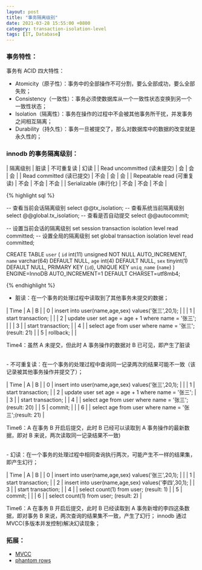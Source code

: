 ```yaml
---
layout: post
title: "事务隔离级别"
date: 2021-03-28 15:55:00 +0800
category: transaction-isolation-level
tags: [IT, Database]
---
```


### 事务特性：

事务有 ACID 四大特性：

- Atomicity（原子性）：事务中的全部操作不可分割，要么全部成功，要么全部失败；
- Consistency（一致性）：事务必须使数据库从一个一致性状态变换到另一个一致性状态；
- Isolation（隔离性）：事务在操作的过程中不会被其他事务所干扰，并发事务之间相互隔离；
- Durability（持久性）：事务一旦被提交了，那么对数据库中的数据的改变就是永久性的；

### innodb 的事务隔离级别：

| 隔离级别 | 脏读 | 不可重复读 | 幻读 |
| Read uncommitted (读未提交) | 会 | 会 | 会 |
| Read committed (读已提交) | 不会 | 会 | 会 |
| Repeatable read (可重复读) | 不会 | 不会 | 不会 |
| Serializable (串行化) | 不会 | 不会 | 不会 |

{% highlight sql %}

-- 查看当前会话隔离级别
select @@tx_isolation;
-- 查看系统当前隔离级别
select @@global.tx_isolation;
-- 查看是否自动提交
select @@autocommit;

-- 设置当前会话的隔离级别
set session transaction isolation level read committed;
-- 设置全局的隔离级别
set global transaction isolation level read committed;

CREATE TABLE `user` (
`id` int(11) unsigned NOT NULL AUTO_INCREMENT,
`name` varchar(64) DEFAULT NULL,
`age` int(4) DEFAULT NULL,
`sex` tinyint(1) DEFAULT NULL,
PRIMARY KEY (`id`),
UNIQUE KEY `uniq_name` (`name`)
) ENGINE=InnoDB AUTO_INCREMENT=1 DEFAULT CHARSET=utf8mb4;

{% endhighlight %}

- 脏读：在一个事务的处理过程中读取到了其他事务未提交的数据；

| Time | A | B |
| 0 | insert into user(name,age,sex) values('张三',20,1); | |
| 1 | start transaction; | |
| 2 | update user set age = age + 1 where name = '张三'; | |
| 3 | | start transaction; |
| 4 | | select age from user where name = '张三'; (result: 21) |
| 5 | rollback; | |

Time4：虽然 A 未提交，但此时 A 事务操作的数据对 B 已可见，即产生了脏读

<br>
- 不可重复读：在一个事务的处理过程中查询同一记录两次的结果可能不一致（该记录被其他事务操作并提交了）；

| Time | A | B |
| 0 | insert into user(name,age,sex) values('张三',20,1); | |
| 1 | start transaction; |
| 2 | update user set age = age + 1 where name = '张三'; |
| 3 | | start transaction; |
| 4 | | select age from user where name = '张三';(result: 20) |
| 5 | commit; | |
| 6 | | select age from user where name = '张三';(result: 21) |

Time6：A 在事务 B 开启后提交，此时 B 已经可以读取到 A 事务操作的最新数据，即对 B 来说，两次读取同一记录结果不一致)

<br>
- 幻读：在一个事务的处理过程中相同查询执行两次，可能产生不一样的结果集，即产生幻行；

| Time | A | B |
| 0 | insert into user(name,age,sex) values('张三',20,1); | |
| 1 | start transaction; |
| 2 | insert into user(name,age,sex) values('李四',30,1); |
| 3 | | start transaction; |
| 4 | | select count(1) from user; (result: 1) |
| 5 | commit; | |
| 6 | | select count(1) from user; (result: 2) |

Time6：A 在事务 B 开启后提交，此时 B 已经读取到 A 事务新增的李四这条数据，即对事务 B 来说，两次查询的结果集不一致，产生了幻行；
innodb 通过 MVCC(多版本并发控制)解决幻读现象；

### 拓展：

- [MVCC][mvcc]
- [phantom rows][phantom rows]

[mvcc]: https://dev.mysql.com/doc/refman/5.6/en/innodb-multi-versioning.html
[phantom rows]: https://dev.mysql.com/doc/refman/5.6/en/innodb-next-key-locking.html
